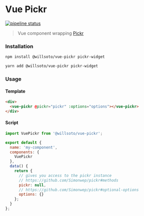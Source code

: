 # Vue Pickr

[![pipeline status](https://gitlab.com/willsoto/vue-pickr/badges/master/pipeline.svg)](https://gitlab.com/willsoto/vue-pickr/commits/master)

> Vue component wrapping [Pickr](https://github.com/Simonwep/pickr)

### Installation

```bash
npm install @willsoto/vue-pickr pickr-widget
```

```bash
yarn add @willsoto/vue-pickr pickr-widget
```

### Usage

#### Template

```html
<div>
  <vue-pickr @pickr="pickr" :options="options"></vue-pickr>
</div>
```

#### Script

```js
import VuePickr from '@willsoto/vue-pickr';

export default {
  name: 'my-component',
  components: {
    VuePickr
  },
  data() {
    return {
      // gives you access to the pickr instance
      // https://github.com/Simonwep/pickr#methods
      pickr: null,
      // https://github.com/Simonwep/pickr#optional-options
      options: {}
    };
  }
};
```
